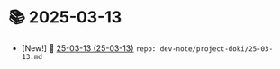 # 📚 2025-03-13
- [New!] 📗 [25-03-13 (25-03-13)](https://til.qriosity.dev/dev-note/project-doki/25-03-13) `repo: dev-note/project-doki/25-03-13.md`
